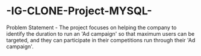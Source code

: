 # -IG-CLONE-Project-MYSQL-
Problem Statement - The project focuses on helping the company to identify the duration to run an 'Ad campaign' so that maximum users can be targeted, and they can participate in their competitions run through their 'Ad campaign'. 
